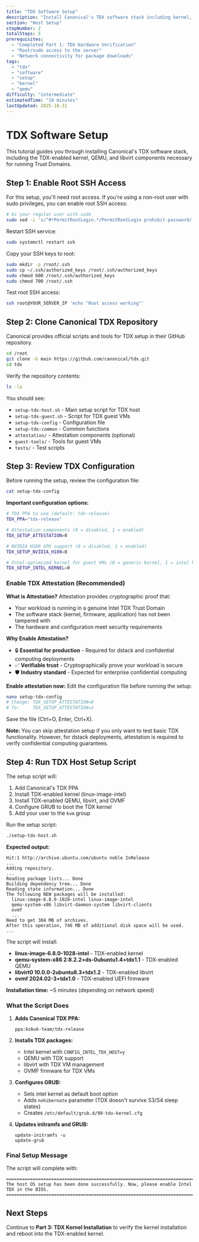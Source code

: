 ```yaml
---
title: "TDX Software Setup"
description: "Install Canonical's TDX software stack including kernel, QEMU, and libvirt"
section: "Host Setup"
stepNumber: 2
totalSteps: 5
prerequisites:
  - "Completed Part 1: TDX Hardware Verification"
  - "Root/sudo access to the server"
  - "Network connectivity for package downloads"
tags:
  - "tdx"
  - "software"
  - "setup"
  - "kernel"
  - "qemu"
difficulty: "intermediate"
estimatedTime: "10 minutes"
lastUpdated: 2025-10-31
---
```


# TDX Software Setup

This tutorial guides you through installing Canonical's TDX software stack, including the TDX-enabled kernel, QEMU, and libvirt components necessary for running Trust Domains.

## Step 1: Enable Root SSH Access

For this setup, you'll need root access. If you're using a non-root user with sudo privileges, you can enable root SSH access:

```bash
# As your regular user with sudo
sudo sed -i 's/^#*PermitRootLogin.*/PermitRootLogin prohibit-password/' /etc/ssh/sshd_config
```

Restart SSH service:

```bash
sudo systemctl restart ssh
```

Copy your SSH keys to root:

```bash
sudo mkdir -p /root/.ssh
sudo cp ~/.ssh/authorized_keys /root/.ssh/authorized_keys
sudo chmod 600 /root/.ssh/authorized_keys
sudo chmod 700 /root/.ssh
```

Test root SSH access:

```bash
ssh root@YOUR_SERVER_IP 'echo "Root access working"'
```

## Step 2: Clone Canonical TDX Repository

Canonical provides official scripts and tools for TDX setup in their GitHub repository.

```bash
cd /root
git clone -b main https://github.com/canonical/tdx.git
cd tdx
```

Verify the repository contents:

```bash
ls -la
```

You should see:
- `setup-tdx-host.sh` - Main setup script for TDX host
- `setup-tdx-guest.sh` - Script for TDX guest VMs
- `setup-tdx-config` - Configuration file
- `setup-tdx-common` - Common functions
- `attestation/` - Attestation components (optional)
- `guest-tools/` - Tools for guest VMs
- `tests/` - Test scripts

## Step 3: Review TDX Configuration

Before running the setup, review the configuration file:

```bash
cat setup-tdx-config
```

**Important configuration options:**

```bash
# TDX PPA to use (default: tdx-release)
TDX_PPA="tdx-release"

# Attestation components (0 = disabled, 1 = enabled)
TDX_SETUP_ATTESTATION=0

# NVIDIA H100 GPU support (0 = disabled, 1 = enabled)
TDX_SETUP_NVIDIA_H100=0

# Intel-optimized kernel for guest VMs (0 = generic kernel, 1 = intel kernel)
TDX_SETUP_INTEL_KERNEL=0
```

### Enable TDX Attestation (Recommended)

**What is Attestation?**
Attestation provides cryptographic proof that:
- Your workload is running in a genuine Intel TDX Trust Domain
- The software stack (kernel, firmware, application) has not been tampered with
- The hardware and configuration meet security requirements

**Why Enable Attestation?**
- 🔒 **Essential for production** - Required for dstack and confidential computing deployments
- ✅ **Verifiable trust** - Cryptographically prove your workload is secure
- 🛡️ **Industry standard** - Expected for enterprise confidential computing

**Enable attestation now:**
Edit the configuration file before running the setup:
```bash
nano setup-tdx-config
# Change: TDX_SETUP_ATTESTATION=0
# To:     TDX_SETUP_ATTESTATION=1
```

Save the file (Ctrl+O, Enter, Ctrl+X).

**Note:** You can skip attestation setup if you only want to test basic TDX functionality. However, for dstack deployments, attestation is required to verify confidential computing guarantees.

## Step 4: Run TDX Host Setup Script

The setup script will:
1. Add Canonical's TDX PPA
2. Install TDX-enabled kernel (linux-image-intel)
3. Install TDX-enabled QEMU, libvirt, and OVMF
4. Configure GRUB to boot the TDX kernel
5. Add your user to the `kvm` group

Run the setup script:

```bash
./setup-tdx-host.sh
```

**Expected output:**

```
Hit:1 http://archive.ubuntu.com/ubuntu noble InRelease
...
Adding repository.
...
Reading package lists... Done
Building dependency tree... Done
Reading state information... Done
The following NEW packages will be installed:
  linux-image-6.8.0-1028-intel linux-image-intel
  qemu-system-x86 libvirt-daemon-system libvirt-clients
  ovmf
  ...
Need to get 304 MB of archives.
After this operation, 746 MB of additional disk space will be used.
...
```

The script will install:
- **linux-image-6.8.0-1028-intel** - TDX-enabled kernel
- **qemu-system-x86 2:8.2.2+ds-0ubuntu1.4+tdx1.1** - TDX-enabled QEMU
- **libvirt0 10.0.0-2ubuntu8.3+tdx1.2** - TDX-enabled libvirt
- **ovmf 2024.02-3+tdx1.0** - TDX-enabled UEFI firmware

**Installation time:** ~5 minutes (depending on network speed)

### What the Script Does

1. **Adds Canonical TDX PPA:**
   ```
   ppa:kobuk-team/tdx-release
   ```

2. **Installs TDX packages:**
   - Intel kernel with `CONFIG_INTEL_TDX_HOST=y`
   - QEMU with TDX support
   - libvirt with TDX VM management
   - OVMF firmware for TDX VMs

3. **Configures GRUB:**
   - Sets intel kernel as default boot option
   - Adds `nohibernate` parameter (TDX doesn't survive S3/S4 sleep states)
   - Creates `/etc/default/grub.d/99-tdx-kernel.cfg`

4. **Updates initramfs and GRUB:**
   ```
   update-initramfs -u
   update-grub
   ```

### Final Setup Message

The script will complete with:

```
========================================================================
The host OS setup has been done successfully. Now, please enable Intel TDX in the BIOS.
========================================================================
```

## Next Steps

Continue to **Part 3: TDX Kernel Installation** to verify the kernel installation and reboot into the TDX-enabled kernel.
